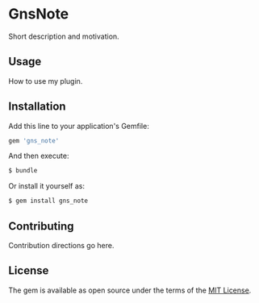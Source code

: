 # GnsNote
Short description and motivation.

## Usage
How to use my plugin.

## Installation
Add this line to your application's Gemfile:

```ruby
gem 'gns_note'
```

And then execute:
```bash
$ bundle
```

Or install it yourself as:
```bash
$ gem install gns_note
```

## Contributing
Contribution directions go here.

## License
The gem is available as open source under the terms of the [MIT License](https://opensource.org/licenses/MIT).
